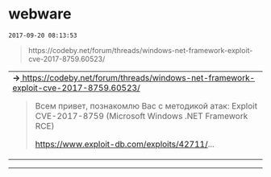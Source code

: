 # webware
`2017-09-20 08:13:53`

<blockquote>
https://codeby.net/forum/threads/windows-net-framework-exploit-cve-2017-8759.60523/
</blockquote>

<table><tr><td><b>→</b><a href="https://codeby.net/forum/threads/windows-net-framework-exploit-cve-2017-8759.60523/">
https://codeby.net/forum/threads/windows-net-framework-exploit-cve-2017-8759.60523/
</a>
<blockquote>
Всем привет, познакомлю Вас с методикой атак: Exploit CVE-2017-8759 (Microsoft Windows .NET Framework RCE)

 

https://www.exploit-db.com/exploits/42711/...
</blockquote>
</td></tr></table>

---

